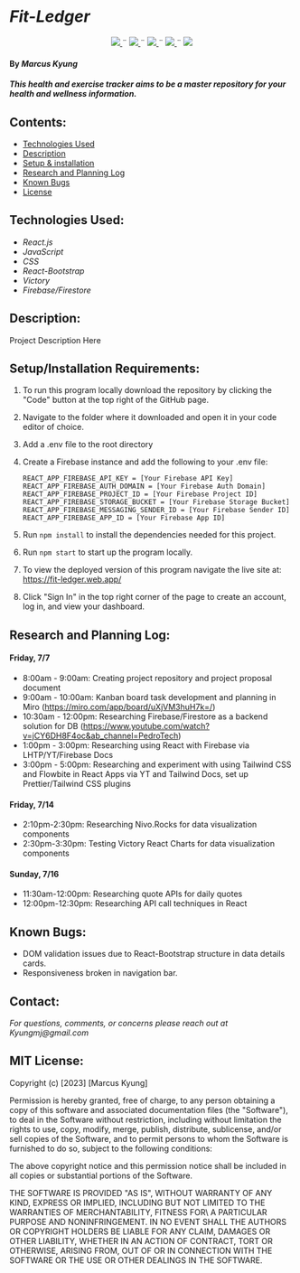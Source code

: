# _Fit-Ledger_

<div align="center">
    <!-- Project Shields -->
    <div align="center">
        <a href="https://github.com/MarcusKyung/FitLedger/graphs/contributors">
            <img src="https://img.shields.io/github/contributors/MarcusKyung/FitLedger.svg?style=plastic">
        </a>
        ¨
        <a href="https://github.com/MarcusKyung/FitLedger/stargazers">
            <img src="https://img.shields.io/github/stars/MarcusKyung/FitLedger.svg?color=yellow&style=plastic">
        </a>
        ¨
        <a href="https://github.com/MarcusKyung/FitLedger/issues">
            <img src="https://img.shields.io/github/issues/MarcusKyung/FitLedger?style=plastic">
        </a>
        ¨
        <a href="https://github.com/MarcusKyung/FitLedger/blob/main/license.txt">
            <img src="https://img.shields.io/github/license/MarcusKyung/FitLedger?color=orange&style=plastic">
        </a>
        ¨
        <a href="https://linkedin.com/in/MarcusKyung">
            <img src="https://img.shields.io/badge/-LinkedIn-black.svg?style=plastic&logo=linkedin&colorB=2867B2">
        </a>
    </div>
</div>

#### By _**Marcus Kyung**_

#### _This health and exercise tracker aims to be a master repository for your health and wellness information._

## Contents:

- [Technologies Used](#technologies-used)
- [Description](#description)
- [Setup & installation](#setupinstallation-requirements)
- [Research and Planning Log](#research-and-planning-log)
- [Known Bugs](#known-bugs)
- [License](#license)

## Technologies Used:

- _React.js_
- _JavaScript_
- _CSS_
- _React-Bootstrap_
- _Victory_
- _Firebase/Firestore_

## Description:

Project Description Here

## Setup/Installation Requirements:

1. To run this program locally download the repository by clicking the "Code" button at the top right of the GitHub page.
2. Navigate to the folder where it downloaded and open it in your code editor of choice.
3. Add a .env file to the root directory
4. Create a Firebase instance and add the following to your .env file:
    ```
    REACT_APP_FIREBASE_API_KEY = [Your Firebase API Key]
    REACT_APP_FIREBASE_AUTH_DOMAIN = [Your Firebase Auth Domain]
    REACT_APP_FIREBASE_PROJECT_ID = [Your Firebase Project ID]
    REACT_APP_FIREBASE_STORAGE_BUCKET = [Your Firebase Storage Bucket]
    REACT_APP_FIREBASE_MESSAGING_SENDER_ID = [Your Firebase Sender ID]
    REACT_APP_FIREBASE_APP_ID = [Your Firebase App ID]
    ```
5. Run `npm install` to install the dependencies needed for this project.
6. Run `npm start` to start up the program locally.

1. To view the deployed version of this program navigate the live site at: https://fit-ledger.web.app/
2. Click "Sign In" in the top right corner of the page to create an account, log in, and view your dashboard.
## Research and Planning Log:

#### Friday, 7/7
- 8:00am - 9:00am: Creating project repository and project proposal document
- 9:00am - 10:00am: Kanban board task development and planning in Miro (https://miro.com/app/board/uXjVM3huH7k=/)
- 10:30am - 12:00pm: Researching Firebase/Firestore as a backend solution for DB (https://www.youtube.com/watch?v=jCY6DH8F4oc&ab_channel=PedroTech)
- 1:00pm - 3:00pm: Researching using React with Firebase via LHTP/YT/Firebase Docs
- 3:00pm - 5:00pm: Researching and experiment with using Tailwind CSS and Flowbite in React Apps via YT and Tailwind Docs, set up Prettier/Tailwind CSS plugins

#### Friday, 7/14
- 2:10pm-2:30pm: Researching Nivo.Rocks for data visualization components
- 2:30pm-3:30pm: Testing Victory React Charts for data visualization components

#### Sunday, 7/16
- 11:30am-12:00pm: Researching quote APIs for daily quotes
- 12:00pm-12:30pm: Researching API call techniques in React

## Known Bugs:
- DOM validation issues due to React-Bootstrap structure in data details cards.
- Responsiveness broken in navigation bar.

## Contact:
_For questions, comments, or concerns please reach out at Kyungmj@gmail.com_

## MIT License:

Copyright (c) [2023] [Marcus Kyung]

Permission is hereby granted, free of charge, to any person obtaining a copy of this software and associated documentation files (the "Software"), to deal in the Software without restriction, including without limitation the rights to use, copy, modify, merge, publish, distribute, sublicense, and/or sell copies of the Software, and to permit persons to whom the Software is furnished to do so, subject to the following conditions:

The above copyright notice and this permission notice shall be included in all copies or substantial portions of the Software.

THE SOFTWARE IS PROVIDED "AS IS", WITHOUT WARRANTY OF ANY KIND, EXPRESS OR IMPLIED, INCLUDING BUT NOT LIMITED TO THE WARRANTIES OF MERCHANTABILITY, FITNESS FOR\ A PARTICULAR PURPOSE AND NONINFRINGEMENT. IN NO EVENT SHALL THE AUTHORS OR COPYRIGHT HOLDERS BE LIABLE FOR ANY CLAIM, DAMAGES OR OTHER LIABILITY, WHETHER IN AN ACTION OF CONTRACT, TORT OR OTHERWISE, ARISING FROM, OUT OF OR IN CONNECTION WITH THE SOFTWARE OR THE USE OR OTHER DEALINGS IN THE SOFTWARE.

